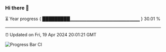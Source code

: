 ### Hi there 👋

⏳ Year progress { █████████▁▁▁▁▁▁▁▁▁▁▁▁▁▁▁▁▁▁▁▁▁ } 30.01 %

---

⏰ Updated on Fri, 19 Apr 2024 20:01:21 GMT

![Progress Bar CI](https://github.com/liununu/liununu/workflows/Progress%20Bar%20CI/badge.svg)
